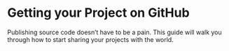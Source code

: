 # Getting your Project on GitHub

Publishing source code doesn’t have to be a pain. This guide will walk you through how to start sharing your projects with the world.
